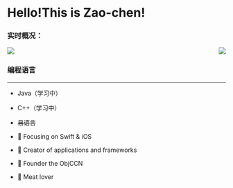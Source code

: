 # Hello!This is Zao-chen!

### 实时概况：


<img align="right" src="https://github-readme-stats.vercel.app/api?username=Zao-chen&show_icons=true&icon_color=CE1D2D&text_color=718096&bg_color=ffffff&hide_title=true" />
<img src="https://github-readme-stats.vercel.app/api/top-langs/?username=Zao-chen">

### 编程语言
-------------------
- Java（学习中）
- C++（学习中）
- ~~易语言~~

- :orange_book: Focusing on Swift & iOS
- :hammer: Creator of applications and frameworks
- :ram: Founder the ObjCCN
- :meat_on_bone: Meat lover
